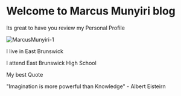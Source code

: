 # Welcome to Marcus Munyiri blog

Its great to have you review my Personal Profile


![MarcusMunyiri-1](https://user-images.githubusercontent.com/66687097/84206092-755e4380-aa7c-11ea-9e88-2d091fa96fe2.jpg)


I live in East Brunswick

I attend East Brunswick High School

My best Quote

"Imagination is more powerful than Knowledge"  - Albert Eisteirn

